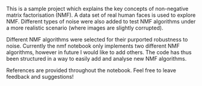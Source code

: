 This is a sample project which explains the key concepts of non-negative matrix factorisation (NMF). A data set of real human faces is used to explore NMF. Different types of noise were also added to test NMF algorithms under a more realistic scenario (where images are slightly corrupted). 

Different NMF algorithms were selected for their purported robustness to noise. Currently the nmf notebook only implements two different NMF algorithms, however in future I would like to add others. The code has thus been structured in a way to easily add and analyse new NMF algorithms. 

References are provided throughout the notebook. Feel free to leave feedback and suggestions!
